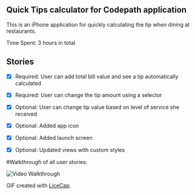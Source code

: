 ## Quick Tips calculator for Codepath application

This is an iPhone application for quickly calculating the tip when dining at restaurants. 

Time Spent: 3 hours in total

## Stories
 * [x] Required: User can add total bill value and see a tip automatically calculated
 * [x] Required: User can change the tip amount using a selector
 * [x] Optional: User can change tip value based on level of service she received
 * [x] Optional: Added app icon
 * [x] Optional: Added launch screen
 * [x] Optional: Updated views with custom styles
 

#Walkthrough of all user stories:

![Video Walkthrough](https://cloud.githubusercontent.com/assets/6727159/9376510/e4037ca6-46c2-11e5-9fe7-ed8e24bb7beb.gif)
 

GIF created with [LiceCap](http://www.cockos.com/licecap/).
